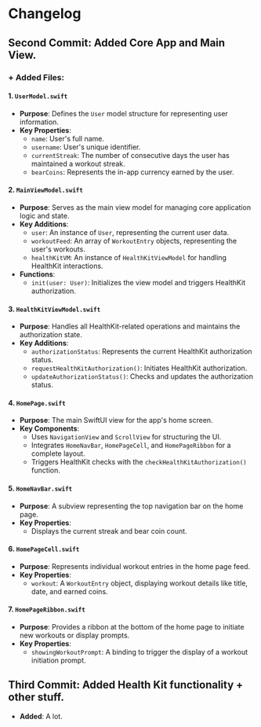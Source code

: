 # Changelog

## Second Commit: Added Core App and Main View.

### + Added Files:

#### 1. `UserModel.swift`
- **Purpose**: Defines the `User` model structure for representing user information.
- **Key Properties**:
  - `name`: User's full name.
  - `username`: User's unique identifier.
  - `currentStreak`: The number of consecutive days the user has maintained a workout streak.
  - `bearCoins`: Represents the in-app currency earned by the user.

#### 2. `MainViewModel.swift`
- **Purpose**: Serves as the main view model for managing core application logic and state.
- **Key Additions**:
  - `user`: An instance of `User`, representing the current user data.
  - `workoutFeed`: An array of `WorkoutEntry` objects, representing the user's workouts.
  - `healthKitVM`: An instance of `HealthKitViewModel` for handling HealthKit interactions.
- **Functions**:
  - `init(user: User)`: Initializes the view model and triggers HealthKit authorization.

#### 3. `HealthKitViewModel.swift`
- **Purpose**: Handles all HealthKit-related operations and maintains the authorization state.
- **Key Additions**:
  - `authorizationStatus`: Represents the current HealthKit authorization status.
  - `requestHealthKitAuthorization()`: Initiates HealthKit authorization.
  - `updateAuthorizationStatus()`: Checks and updates the authorization status.

#### 4. `HomePage.swift`
- **Purpose**: The main SwiftUI view for the app's home screen.
- **Key Components**:
  - Uses `NavigationView` and `ScrollView` for structuring the UI.
  - Integrates `HomeNavBar`, `HomePageCell`, and `HomePageRibbon` for a complete layout.
  - Triggers HealthKit checks with the `checkHealthKitAuthorization()` function.

#### 5. `HomeNavBar.swift`
- **Purpose**: A subview representing the top navigation bar on the home page.
- **Key Properties**:
  - Displays the current streak and bear coin count.

#### 6. `HomePageCell.swift`
- **Purpose**: Represents individual workout entries in the home page feed.
- **Key Properties**:
  - `workout`: A `WorkoutEntry` object, displaying workout details like title, date, and earned coins.

#### 7. `HomePageRibbon.swift`
- **Purpose**: Provides a ribbon at the bottom of the home page to initiate new workouts or display prompts.
- **Key Properties**:
  - `showingWorkoutPrompt`: A binding to trigger the display of a workout initiation prompt.


## Third Commit: Added Health Kit functionality + other stuff.
- **Added**: A lot.
